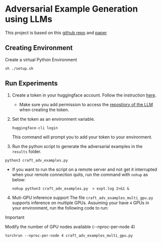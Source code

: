 
# Adversarial Example Generation using LLMs
This project is based on this [github repo](https://github.com/LukasStruppek/Adversarial_LLMs/tree/mai) and [paper](https://arxiv.org/pdf/2402.09132)

## Creating Environment
Create a virtual Python Environment
```shell
sh ./setup.sh
```

## Run Experiments
1. Create a token in your huggingface account. Follow the instruction [here](https://huggingface.co/docs/hub/en/security-tokens).
    * Make sure you add permission to access the [repostiory of the LLM](https://huggingface.co/mistralai/Mistral-7B-Instruct-v0.2) when creating the token.
2. Set the token as an environment variable.

    ```shell
    huggingface-cli login
    ```
    This command will prompt you to add your token to your environment.

3. Run the python script to generate the adversarial examples in the `results` folder.

```shell
python3 craft_adv_examples.py 
```

 * If you want to run the script on a remote server and not get it interrupted when your remote connection quits, run the command with `nohup` as below:

    ```shell
    nohup python3 craft_adv_examples.py  > expt.log 2>&1 &
    ``` 

4. Muti-GPU inference support
The file `craft_adv_examples_multi_gpu.py` supports inference on multiple GPUs. Assuming your have `4` GPUs in your environment, run the following code to run:
> [!IMPORTANT]  
> Modify the number of GPU nodes available (--nproc-per-node 4)

```
torchrun --nproc-per-node 4 craft_adv_examples_multi_gpu.py 
```